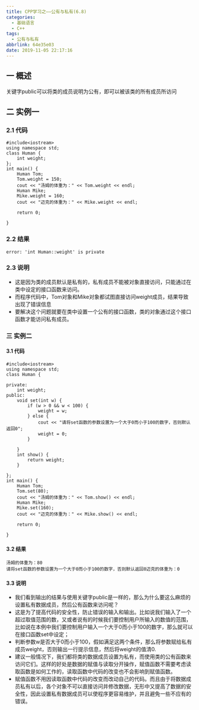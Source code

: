```yaml
---
title: CPP学习之——公有与私有(6.8)
categories:
  - 基础语言
  - C++
tags:
  - 公有与私有
abbrlink: 64e35e03
date: 2019-11-05 22:17:16
---
```

## 一 概述

关键字public可以将类的成员说明为公有，即可以被该类的所有成员所访问

<!--more-->

## 二 实例一

### 2.1 代码

```
#include<iostream>
using namespace std;
class Human {
	int weight;
};
int main() {
	Human Tom;
	Tom.weight = 150;
	cout << "汤姆的体重为：" << Tom.weight << endl;
	Human Mike;
	Mike.weight = 160;
	cout << "迈克的体重为：" << Mike.weight << endl;

	return 0;

}
```

### 2.2 结果

```
error: 'int Human::weight' is private
```

### 2.3 说明

* 这是因为类的成员默认是私有的，私有成员不能被对象直接访问，只能通过在类中设定的接口函数来访问。
* 而程序代码中，Tom对象和Mike对象都试图直接访问weight成员，结果导致出现了错误信息
* 要解决这个问题就要在类中设置一个公有的接口函数，类的对象通过这个接口函数才能访问私有成员。

### 三 实例二

#### 3.1 代码

```
#include<iostream>
using namespace std;
class Human {

private:
	int weight;
public:
	void set(int w) {
		if (w > 0 && w < 100) {
			weight = w;
		} else {
			cout << "请将set函数的参数设置为一个大于0而小于100的数字，否则默认返回0";
			weight = 0;
		}

	}
	int show() {
		return weight;
	}

};
int main() {
	Human Tom;
	Tom.set(80);
	cout << "汤姆的体重为：" << Tom.show() << endl;
	Human Mike;
	Mike.set(160);
	cout << "迈克的体重为：" << Mike.show() << endl;

	return 0;

}
```

#### 3.2 结果

```
汤姆的体重为：80
请将set函数的参数设置为一个大于0而小于100的数字，否则默认返回0迈克的体重为：0
```

#### 3.3 说明

* 我们看到输出的结果与使用关键字public是一样的，那么为什么要这么麻烦的设置私有数据成员，然后公有函数来访问呢？
* 这是为了提高代码的安全性，防止错误的输入和输出。比如说我们输入了一个超过取值范围的数，又或者说有的时候我们要控制用户所输入的数值的范围，比如说在本例中我们要控制用户输入一个大于0而小于100的数字，那么就可以在接口函数set中设定；
* 判断参数w是否大于0而小于100，假如满足这两个条件，那么将参数赋给私有成员weight，否则输出一行提示信息，然后将weight的值清0.
* 建议一般情况下，我们都将类的数据成员设置为私有，而使用类的公有函数来访问它们。这样的好处是数据的赋值与读取分开操作，赋值函数不需要考虑读取函数是如何工作的，读取函数中代码的改变也不会影响到赋值函数。
* 赋值函数不用因读取函数中代码的改变而改动自己的代码。而且由于将数据成员私有以后，各个对象不可以直接访问并修改数据，无形中又提高了数据的安全性，因此设置私有数据成员可以使程序更容易维护，并且避免一些不应有的错误。